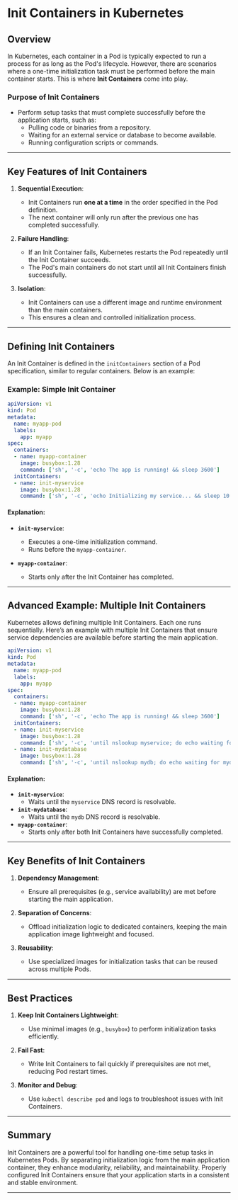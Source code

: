 # Init Containers in Kubernetes

## Overview

In Kubernetes, each container in a Pod is typically expected to run a process for as long as the Pod's lifecycle. However, there are scenarios where a one-time initialization task must be performed before the main container starts. This is where **Init Containers** come into play.

### Purpose of Init Containers
- Perform setup tasks that must complete successfully before the application starts, such as:
  - Pulling code or binaries from a repository.
  - Waiting for an external service or database to become available.
  - Running configuration scripts or commands.

---

## Key Features of Init Containers

1. **Sequential Execution**:
   - Init Containers run **one at a time** in the order specified in the Pod definition.
   - The next container will only run after the previous one has completed successfully.

2. **Failure Handling**:
   - If an Init Container fails, Kubernetes restarts the Pod repeatedly until the Init Container succeeds.
   - The Pod's main containers do not start until all Init Containers finish successfully.

3. **Isolation**:
   - Init Containers can use a different image and runtime environment than the main containers.
   - This ensures a clean and controlled initialization process.

---

## Defining Init Containers

An Init Container is defined in the `initContainers` section of a Pod specification, similar to regular containers. Below is an example:

### Example: Simple Init Container
```yaml
apiVersion: v1
kind: Pod
metadata:
  name: myapp-pod
  labels:
    app: myapp
spec:
  containers:
  - name: myapp-container
    image: busybox:1.28
    command: ['sh', '-c', 'echo The app is running! && sleep 3600']
  initContainers:
  - name: init-myservice
    image: busybox:1.28
    command: ['sh', '-c', 'echo Initializing my service... && sleep 10']
```

#### Explanation:
- **`init-myservice`**:
  - Executes a one-time initialization command.
  - Runs before the `myapp-container`.

- **`myapp-container`**:
  - Starts only after the Init Container has completed.

---

## Advanced Example: Multiple Init Containers

Kubernetes allows defining multiple Init Containers. Each one runs sequentially. Here’s an example with multiple Init Containers that ensure service dependencies are available before starting the main application.

```yaml
apiVersion: v1
kind: Pod
metadata:
  name: myapp-pod
  labels:
    app: myapp
spec:
  containers:
  - name: myapp-container
    image: busybox:1.28
    command: ['sh', '-c', 'echo The app is running! && sleep 3600']
  initContainers:
  - name: init-myservice
    image: busybox:1.28
    command: ['sh', '-c', 'until nslookup myservice; do echo waiting for myservice; sleep 2; done;']
  - name: init-mydatabase
    image: busybox:1.28
    command: ['sh', '-c', 'until nslookup mydb; do echo waiting for mydb; sleep 2; done;']
```

#### Explanation:
- **`init-myservice`**:
  - Waits until the `myservice` DNS record is resolvable.
- **`init-mydatabase`**:
  - Waits until the `mydb` DNS record is resolvable.
- **`myapp-container`**:
  - Starts only after both Init Containers have successfully completed.

---

## Key Benefits of Init Containers

1. **Dependency Management**:
   - Ensure all prerequisites (e.g., service availability) are met before starting the main application.

2. **Separation of Concerns**:
   - Offload initialization logic to dedicated containers, keeping the main application image lightweight and focused.

3. **Reusability**:
   - Use specialized images for initialization tasks that can be reused across multiple Pods.

---

## Best Practices

1. **Keep Init Containers Lightweight**:
   - Use minimal images (e.g., `busybox`) to perform initialization tasks efficiently.

2. **Fail Fast**:
   - Write Init Containers to fail quickly if prerequisites are not met, reducing Pod restart times.

3. **Monitor and Debug**:
   - Use `kubectl describe pod` and logs to troubleshoot issues with Init Containers.

---

## Summary

Init Containers are a powerful tool for handling one-time setup tasks in Kubernetes Pods. By separating initialization logic from the main application container, they enhance modularity, reliability, and maintainability. Properly configured Init Containers ensure that your application starts in a consistent and stable environment.

---
